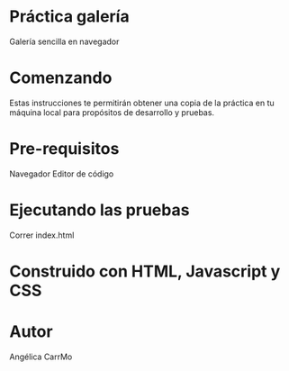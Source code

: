 # Práctica galería
Galería sencilla en navegador

# Comenzando 
Estas instrucciones te permitirán obtener una copia de la práctica en tu máquina local para propósitos de desarrollo y pruebas.

# Pre-requisitos 
Navegador
Editor de código

# Ejecutando las pruebas
Correr index.html

# Construido con HTML, Javascript y CSS

# Autor
Angélica CarrMo 
